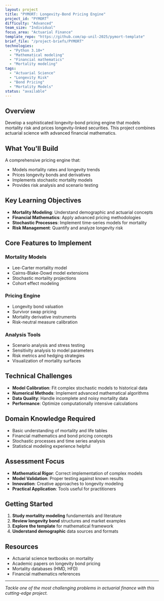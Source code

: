 ```yaml
---
layout: project
title: "PYMORT: Longevity-Bond Pricing Engine"
project_id: "PYMORT"
difficulty: "Advanced"
team_size: "Individual"
focus_area: "Actuarial Finance"
template_repo: "https://github.com/ap-unil-2025/pymort-template"
brief_file: "/project-briefs/PYMORT"
technologies:
  - "Python 3.10+"
  - "Mathematical modeling"
  - "Financial mathematics"
  - "Mortality modeling"
tags:
  - "Actuarial Science"
  - "Longevity Risk"
  - "Bond Pricing"
  - "Mortality Models"
status: "available"
---
```


## Overview

Develop a sophisticated longevity-bond pricing engine that models mortality risk and prices longevity-linked securities. This project combines actuarial science with advanced financial mathematics.

## What You'll Build

A comprehensive pricing engine that:
- Models mortality rates and longevity trends
- Prices longevity bonds and derivatives
- Implements stochastic mortality models
- Provides risk analysis and scenario testing

## Key Learning Objectives

- **Mortality Modeling**: Understand demographic and actuarial concepts
- **Financial Mathematics**: Apply advanced pricing methodologies
- **Stochastic Processes**: Implement time-series models for mortality
- **Risk Management**: Quantify and analyze longevity risk

## Core Features to Implement

### Mortality Models
- Lee-Carter mortality model
- Cairns-Blake-Dowd model extensions
- Stochastic mortality projections
- Cohort effect modeling

### Pricing Engine
- Longevity bond valuation
- Survivor swap pricing
- Mortality derivative instruments
- Risk-neutral measure calibration

### Analysis Tools
- Scenario analysis and stress testing
- Sensitivity analysis to model parameters
- Risk metrics and hedging strategies
- Visualization of mortality surfaces

## Technical Challenges

- **Model Calibration**: Fit complex stochastic models to historical data
- **Numerical Methods**: Implement advanced mathematical algorithms
- **Data Quality**: Handle incomplete and noisy mortality data
- **Performance**: Optimize computationally intensive calculations

## Domain Knowledge Required

- Basic understanding of mortality and life tables
- Financial mathematics and bond pricing concepts
- Stochastic processes and time series analysis
- Statistical modeling experience helpful

## Assessment Focus

- **Mathematical Rigor**: Correct implementation of complex models
- **Model Validation**: Proper testing against known results
- **Innovation**: Creative approaches to longevity modeling
- **Practical Application**: Tools useful for practitioners

## Getting Started

1. **Study mortality modeling** fundamentals and literature
2. **Review longevity bond** structures and market examples
3. **Explore the template** for mathematical framework
4. **Understand demographic** data sources and formats

## Resources

- Actuarial science textbooks on mortality
- Academic papers on longevity bond pricing
- Mortality databases (HMD, HFD)
- Financial mathematics references

---

*Tackle one of the most challenging problems in actuarial finance with this cutting-edge project.*